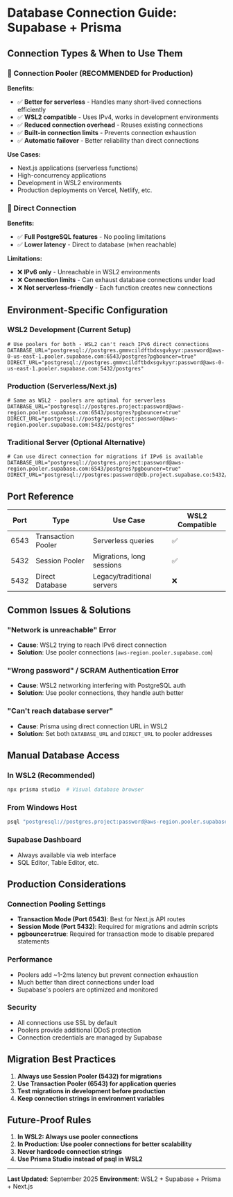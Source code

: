 # Database Connection Guide: Supabase + Prisma

## Connection Types & When to Use Them

### 🔗 Connection Pooler (RECOMMENDED for Production)
**Benefits:**
- ✅ **Better for serverless** - Handles many short-lived connections efficiently
- ✅ **WSL2 compatible** - Uses IPv4, works in development environments
- ✅ **Reduced connection overhead** - Reuses existing connections
- ✅ **Built-in connection limits** - Prevents connection exhaustion
- ✅ **Automatic failover** - Better reliability than direct connections

**Use Cases:**
- Next.js applications (serverless functions)
- High-concurrency applications
- Development in WSL2 environments
- Production deployments on Vercel, Netlify, etc.

### 🎯 Direct Connection
**Benefits:**
- ✅ **Full PostgreSQL features** - No pooling limitations
- ✅ **Lower latency** - Direct to database (when reachable)

**Limitations:**
- ❌ **IPv6 only** - Unreachable in WSL2 environments
- ❌ **Connection limits** - Can exhaust database connections under load
- ❌ **Not serverless-friendly** - Each function creates new connections

## Environment-Specific Configuration

### WSL2 Development (Current Setup)
```env
# Use poolers for both - WSL2 can't reach IPv6 direct connections
DATABASE_URL="postgresql://postgres.gmmvcildftbdxsgvkyyr:password@aws-0-us-east-1.pooler.supabase.com:6543/postgres?pgbouncer=true"
DIRECT_URL="postgresql://postgres.gmmvcildftbdxsgvkyyr:password@aws-0-us-east-1.pooler.supabase.com:5432/postgres"
```

### Production (Serverless/Next.js)
```env
# Same as WSL2 - poolers are optimal for serverless
DATABASE_URL="postgresql://postgres.project:password@aws-region.pooler.supabase.com:6543/postgres?pgbouncer=true"
DIRECT_URL="postgresql://postgres.project:password@aws-region.pooler.supabase.com:5432/postgres"
```

### Traditional Server (Optional Alternative)
```env
# Can use direct connection for migrations if IPv6 is available
DATABASE_URL="postgresql://postgres.project:password@aws-region.pooler.supabase.com:6543/postgres?pgbouncer=true"
DIRECT_URL="postgresql://postgres:password@db.project.supabase.co:5432/postgres"
```

## Port Reference

| Port | Type | Use Case | WSL2 Compatible |
|------|------|----------|-----------------|
| 6543 | Transaction Pooler | Serverless queries | ✅ |
| 5432 | Session Pooler | Migrations, long sessions | ✅ |
| 5432 | Direct Database | Legacy/traditional servers | ❌ |

## Common Issues & Solutions

### "Network is unreachable" Error
- **Cause**: WSL2 trying to reach IPv6 direct connection
- **Solution**: Use pooler connections (`aws-region.pooler.supabase.com`)

### "Wrong password" / SCRAM Authentication Error
- **Cause**: WSL2 networking interfering with PostgreSQL auth
- **Solution**: Use pooler connections, they handle auth better

### "Can't reach database server"
- **Cause**: Prisma using direct connection URL in WSL2
- **Solution**: Set both `DATABASE_URL` and `DIRECT_URL` to pooler addresses

## Manual Database Access

### In WSL2 (Recommended)
```bash
npx prisma studio  # Visual database browser
```

### From Windows Host
```cmd
psql "postgresql://postgres.project:password@aws-region.pooler.supabase.com:5432/postgres"
```

### Supabase Dashboard
- Always available via web interface
- SQL Editor, Table Editor, etc.

## Production Considerations

### Connection Pooling Settings
- **Transaction Mode (Port 6543)**: Best for Next.js API routes
- **Session Mode (Port 5432)**: Required for migrations and admin scripts
- **pgbouncer=true**: Required for transaction mode to disable prepared statements

### Performance
- Poolers add ~1-2ms latency but prevent connection exhaustion
- Much better than direct connections under load
- Supabase's poolers are optimized and monitored

### Security
- All connections use SSL by default
- Poolers provide additional DDoS protection
- Connection credentials are managed by Supabase

## Migration Best Practices

1. **Always use Session Pooler (5432) for migrations**
2. **Use Transaction Pooler (6543) for application queries**
3. **Test migrations in development before production**
4. **Keep connection strings in environment variables**

## Future-Proof Rules

1. **In WSL2: Always use pooler connections**
2. **In Production: Use pooler connections for better scalability**
3. **Never hardcode connection strings**
4. **Use Prisma Studio instead of psql in WSL2**

---

**Last Updated**: September 2025
**Environment**: WSL2 + Supabase + Prisma + Next.js